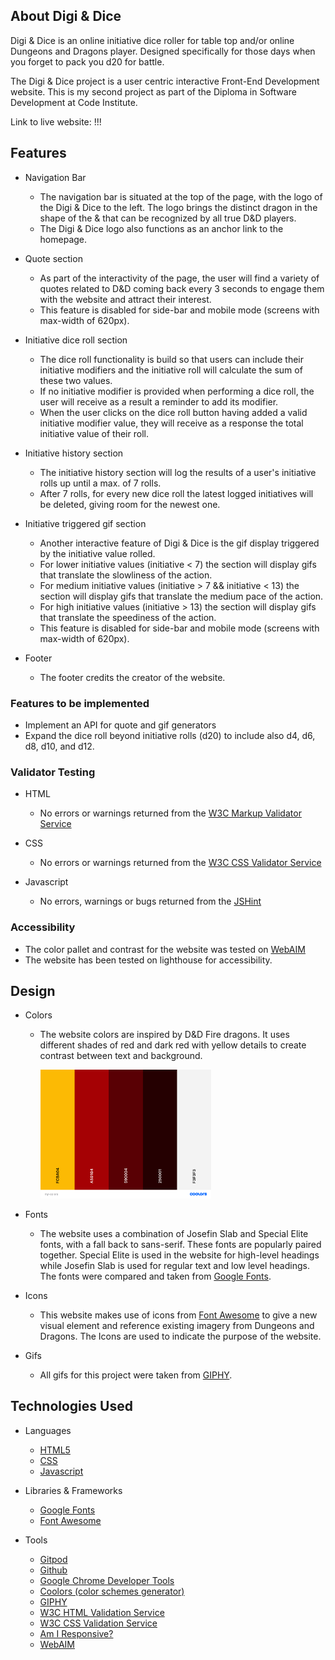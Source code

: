 ## About Digi & Dice

Digi & Dice is an online initiative dice roller for table top and/or online Dungeons and Dragons player. Designed specifically for those days when you forget to pack you d20 for battle. 

The Digi & Dice project is a user centric interactive Front-End Development website. This is my second project as part of the Diploma in Software Development at Code Institute.

Link to live website: !!!

## Features

- Navigation Bar
    - The navigation bar is situated at the top of the page, with the logo of the Digi & Dice to the left. The logo brings the distinct dragon in the shape of the & that can be recognized by all true D&D players. 
    - The Digi & Dice logo also functions as an anchor link to the homepage.

- Quote section
    - As part of the interactivity of the page, the user will find a variety of quotes related to D&D coming back every 3 seconds to engage them with the website and attract their interest.
    - This feature is disabled for side-bar and mobile mode (screens with max-width of 620px).

- Initiative dice roll section
    - The dice roll functionality is build so that users can include their initiative modifiers and the initiative roll will calculate the sum of these two values. 
    - If no initiative modifier is provided when performing a dice roll, the user will receive as a result a reminder to add its modifier. 
    - When the user clicks on the dice roll button having added a valid initiative modifier value, they will receive as a response the total initiative value of their roll. 

- Initiative history section
    - The initiative history section will log the results of a user's initiative rolls up until a max. of 7 rolls. 
    - After 7 rolls, for every new dice roll the latest logged initiatives will be deleted, giving room for the newest one. 

- Initiative triggered gif section
    - Another interactive feature of Digi & Dice is the gif display triggered by the initiative value rolled.
    - For lower initiative values (initiative < 7) the section will display gifs that translate the slowliness of the action.
    - For medium initiative values (initiative > 7 && initiative < 13) the section will display gifs that translate the medium pace of the action.
    - For high initiative values (initiative > 13) the section will display gifs that translate the speediness of the action.
    - This feature is disabled for side-bar and mobile mode (screens with max-width of 620px). 

- Footer 
    - The footer credits the creator of the website. 

### Features to be implemented

- Implement an API for quote and gif generators
- Expand the dice roll beyond initiative rolls (d20) to include also d4, d6, d8, d10, and d12.

### Validator Testing

- HTML
    - No errors or warnings returned from the [W3C Markup Validator Service](https://validator.w3.org/)

- CSS
    - No errors or warnings returned from the [W3C CSS Validator Service](https://jigsaw.w3.org/css-validator/)

- Javascript
    - No errors, warnings or bugs returned from the [JSHint](https://jshint.com/)

### Accessibility

- The color pallet and contrast for the website was tested on [WebAIM](https://webaim.org/resources/contrastchecker/)
- The website has been tested on lighthouse for accessibility. 

## Design

- Colors
    - The website colors are inspired by D&D Fire dragons. It uses different shades of red and dark red with yellow details to create contrast between text and background.

        <img src="assets/images/design/my-colors.png" style="width: 60%" style="height: 120px">

- Fonts
    - The website uses a combination of Josefin Slab and Special Elite fonts, with a fall back to sans-serif. These fonts are popularly paired together. Special Elite is used in the website for high-level headings while Josefin Slab is used for regular text and low level headings. The fonts were compared and taken from [Google Fonts](https://fonts.google.com/).

- Icons
    - This website makes use of icons from [Font Awesome](https://fontawesome.com/) to give a new visual element and reference existing imagery from Dungeons and Dragons. The Icons are used to indicate the purpose of the website.

- Gifs
    - All gifs for this project were taken from [GIPHY](https://giphy.com/). 

## Technologies Used

- Languages
    - [HTML5](https://en.wikipedia.org/wiki/HTML)
    - [CSS](https://en.wikipedia.org/wiki/CSS)
    - [Javascript](https://en.wikipedia.org/wiki/JavaScript)

- Libraries & Frameworks
    - [Google Fonts](https://fonts.google.com/)
    - [Font Awesome](https://fontawesome.com/)

- Tools
    - [Gitpod](https://www.gitpod.io/)
    - [Github](https://github.com/)
    - [Google Chrome Developer Tools](https://developer.chrome.com/docs/devtools/)
    - [Coolors (color schemes generator)](https://coolors.co/)
    - [GIPHY](https://giphy.com/)
    - [W3C HTML Validation Service](https://validator.w3.org/)
    - [W3C CSS Validation Service](https://validator.w3.org/)
    - [Am I Responsive?](http://ami.responsivedesign.is/)
    - [WebAIM](https://webaim.org/resources/contrastchecker/)
    
